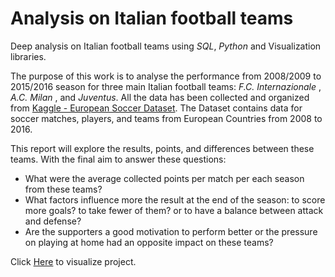 # Analysis on Italian football teams
Deep analysis on Italian football teams using *SQL*, *Python* and Visualization libraries.

The purpose of this work is to analyse the performance from 2008/2009 to 2015/2016 season for three main Italian football teams: *F.C. Internazionale* , *A.C. Milan* , and *Juventus*.
All the data has been collected and organized from [Kaggle - European Soccer Dataset](https://www.kaggle.com/hugomathien/soccer). 
The Dataset contains data for soccer matches, players, and teams from European Countries from 2008 to 2016.

This report will explore the results, points, and differences between these teams. With the final aim to answer these questions:
- What were the average collected points per match per each season from these teams?
- What factors influence more the result at the end of the season: to score more goals? to take fewer of them? or to have a balance between attack and defense?
- Are the supporters a good motivation to perform better or the pressure on playing at home had an opposite impact on these teams?

Click [Here](https://github.com/LucianoBesada/Analysis_on_Italian_football_teams/blob/main/Investigate%20a%20dataset%20Project%20-%20Italian%20Football%20Teams%20%20.ipynb) to visualize project.
